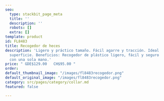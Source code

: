 ```yaml
---
seo:
  type: stackbit_page_meta
  title: ''
  description: ''
  robots: []
  extra: []
template: product
id: FL8483
title: Recogedor de heces
description: 'Ligero y práctico tamaño. Fácil agarre y tracción. Ideal para cualquier
  superficie. Beneficios: Recogedor de plástico ligero, fácil y seguro de usar. Manejo
  con una sola mano.'
price: " GDE$129.00   CH$95.00 "
order: 
default_thumbnail_image: "/images/fl8483recogedor.png"
default_original_image: "/images/fl8483recogedor.png"
category: src/pages/category/collar.md
featured: false

---
```

